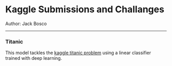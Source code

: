 # Kaggle Submissions and Challanges

Author: Jack Bosco

---

### Titanic

This model tackles the [kaggle titanic problem](https://www.kaggle.com/competitions/titanic/overview) using a linear classifier trained with deep learning.
